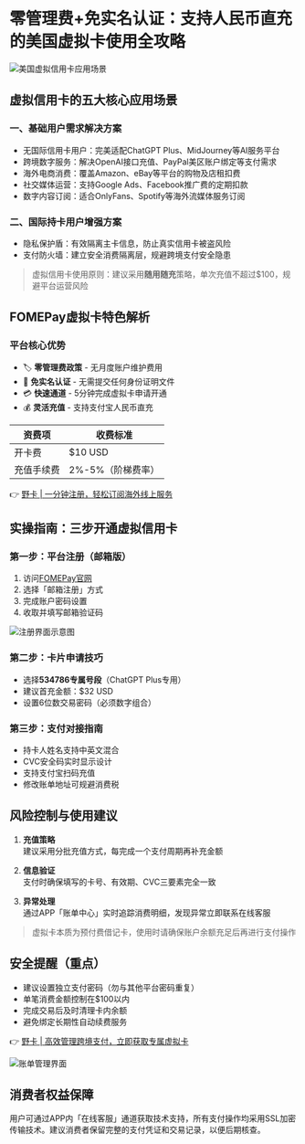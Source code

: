 # 零管理费+免实名认证：支持人民币直充的美国虚拟卡使用全攻略

![美国虚拟信用卡应用场景](https://bbtdd.com/wp-content/uploads/img/0225990100474332.webp)

## 虚拟信用卡的五大核心应用场景

### 一、基础用户需求解决方案
- 无国际信用卡用户：完美适配ChatGPT Plus、MidJourney等AI服务平台
- 跨境数字服务：解决OpenAI接口充值、PayPal美区账户绑定等支付需求
- 海外电商消费：覆盖Amazon、eBay等平台的购物及店租扣费
- 社交媒体运营：支持Google Ads、Facebook推广费的定期扣款
- 数字内容订阅：适合OnlyFans、Spotify等海外流媒体服务订阅

### 二、国际持卡用户增强方案
- 隐私保护盾：有效隔离主卡信息，防止真实信用卡被盗风险
- 支付防火墙：建立安全消费隔离层，规避跨境支付安全隐患

> 虚拟信用卡使用原则：建议采用**随用随充**策略，单次充值不超过$100，规避平台运营风险

## FOMEPay虚拟卡特色解析

### 平台核心优势
- 🏷️ **零管理费政策** - 无月度账户维护费用
- 📝 **免实名认证** - 无需提交任何身份证明文件
- 💳 **快速通道** - 5分钟完成虚拟卡申请开通
- 💰 **灵活充值** - 支持支付宝人民币直充

| 资费项        | 收费标准       |
|---------------|----------------|
| 开卡费        | $10 USD        | 
| 充值手续费    | 2%-5%（阶梯费率）|

👉 [野卡 | 一分钟注册，轻松订阅海外线上服务](https://bbtdd.com/yeka)

## 实操指南：三步开通虚拟信用卡

### 第一步：平台注册（邮箱版）
1. 访问[FOMEPay官网](https://bbtdd.com/yeka)
2. 选择「邮箱注册」方式
3. 完成账户密码设置
4. 收取并填写邮箱验证码

![注册界面示意图](https://bbtdd.com/wp-content/uploads/img/042820395.webp)

### 第二步：卡片申请技巧
- 选择**534786专属号段**（ChatGPT Plus专用）
- 建议首充金额：$32 USD
- 设置6位数交易密码（必须数字组合）

### 第三步：支付对接指南
- 持卡人姓名支持中英文混合
- CVC安全码实时显示设计
- 支持支付宝扫码充值
- 修改账单地址可规避消费税

## 风险控制与使用建议
1. **充值策略**  
建议采用分批充值方式，每完成一个支付周期再补充金额

2. **信息验证**  
支付时确保填写的卡号、有效期、CVC三要素完全一致

3. **异常处理**  
通过APP「账单中心」实时追踪消费明细，发现异常立即联系在线客服

> 虚拟卡本质为预付费借记卡，使用时请确保账户余额充足后再进行支付操作

## 安全提醒（重点）
- 建议设置独立支付密码（勿与其他平台密码重复）
- 单笔消费金额控制在$100以内
- 完成交易后及时清理卡内余额
- 避免绑定长期性自动续费服务

👉 [野卡 | 高效管理跨境支付，立即获取专属虚拟卡](https://bbtdd.com/yeka)

![账单管理界面](https://bbtdd.com/wp-content/uploads/img/29160311030270.webp)

## 消费者权益保障
用户可通过APP内「在线客服」通道获取技术支持，所有支付操作均采用SSL加密传输技术。建议消费者保留完整的支付凭证和交易记录，以便后期核查。